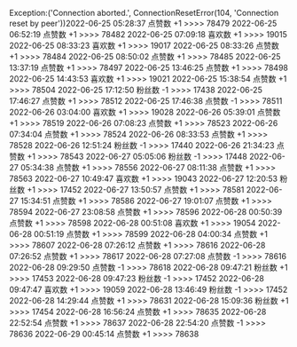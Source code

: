 Exception:('Connection aborted.', ConnectionResetError(104, 'Connection reset by peer'))2022-06-25  05:28:37   点赞数 +1 >>>> 78479
2022-06-25  06:52:19   点赞数 +1 >>>> 78482
2022-06-25  07:09:18   喜欢数 +1 >>>> 19015
2022-06-25  08:33:23   喜欢数 +1 >>>> 19017
2022-06-25  08:33:26   点赞数 +1 >>>> 78484
2022-06-25  08:50:02   点赞数 +1 >>>> 78485
2022-06-25  13:37:19   点赞数 +1 >>>> 78497
2022-06-25  13:46:25   点赞数 +1 >>>> 78498
2022-06-25  14:43:53   喜欢数 +1 >>>> 19021
2022-06-25  15:38:54   点赞数 +1 >>>> 78504
2022-06-25  17:12:50   粉丝数 -1 >>>> 17438
2022-06-25  17:46:27   点赞数 +1 >>>> 78512
2022-06-25  17:46:38   点赞数 -1 >>>> 78511
2022-06-26  03:04:00   喜欢数 +1 >>>> 19028
2022-06-26  05:39:01   点赞数 +1 >>>> 78519
2022-06-26  07:08:23   点赞数 +1 >>>> 78523
2022-06-26  07:34:04   点赞数 +1 >>>> 78524
2022-06-26  08:33:53   点赞数 +1 >>>> 78528
2022-06-26  12:51:24   粉丝数 -1 >>>> 17440
2022-06-26  21:34:23   点赞数 +1 >>>> 78543
2022-06-27  05:05:06   粉丝数 -1 >>>> 17448
2022-06-27  05:34:38   点赞数 +1 >>>> 78556
2022-06-27  08:11:38   点赞数 +1 >>>> 78563
2022-06-27  10:49:47   喜欢数 +1 >>>> 19043
2022-06-27  12:20:53   粉丝数 +1 >>>> 17452
2022-06-27  13:50:57   点赞数 +1 >>>> 78581
2022-06-27  15:34:51   点赞数 +1 >>>> 78586
2022-06-27  19:01:07   点赞数 +1 >>>> 78594
2022-06-27  23:08:58   点赞数 +1 >>>> 78596
2022-06-28  00:50:39   点赞数 +1 >>>> 78598
2022-06-28  00:51:08   喜欢数 +1 >>>> 19054
2022-06-28  00:51:19   点赞数 +1 >>>> 78599
2022-06-28  04:00:34   点赞数 +1 >>>> 78607
2022-06-28  07:26:12   点赞数 +1 >>>> 78616
2022-06-28  07:26:52   点赞数 +1 >>>> 78617
2022-06-28  07:27:08   点赞数 -1 >>>> 78616
2022-06-28  09:29:50   点赞数 -1 >>>> 78618
2022-06-28  09:47:21   粉丝数 +1 >>>> 17453
2022-06-28  09:47:23   粉丝数 -1 >>>> 17452
2022-06-28  09:47:47   喜欢数 +1 >>>> 19059
2022-06-28  13:46:49   粉丝数 -1 >>>> 17452
2022-06-28  14:29:44   点赞数 +1 >>>> 78631
2022-06-28  15:09:36   粉丝数 +1 >>>> 17454
2022-06-28  16:56:24   点赞数 +1 >>>> 78635
2022-06-28  22:52:54   点赞数 +1 >>>> 78637
2022-06-28  22:54:20   点赞数 -1 >>>> 78636
2022-06-29  00:45:14   点赞数 +1 >>>> 78638
